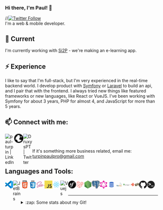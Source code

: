 ### Hi there, I'm Paul! 👋

//[![Twitter Follow](https://img.shields.io/twitter/follow/DruxysPT?color=1DA1F2&logo=twitter&style=for-the-badge)](https://twitter.com/intent/follow?original_referer=https%3A%2F%2Fgithub.com%2FcodeSTACKr&screen_name=DruxysPT)
<br />
I'm a web & mobile developer. 



## 🔭 Current

I'm currently working with [Si2P](https://www.centre-formation-securite.fr/) - we're making an e-learning app. 

## ⚡️ Experience

I like to say that I'm full-stack, but I'm very experienced in the real-time backend world. I develop product with [Symfony](https://symfony.com/) or [Laravel](https://laravel.com/) to build an api, and I pair that with the frontend. I always tried new things like featured frameworks or new languages, like React or VueJS.
I've been working with Symfony for about 3 years, PHP for almost 4, and JavaScript for more than 5 years.

## 📫 Connect with me:
[<img align="left" alt="paul-turpin | LinkedIn" width="30px" src="https://cdn.jsdelivr.net/npm/simple-icons@v3/icons/linkedin.svg"/>](https://www.linkedin.com/in/paul-turpin/)
[<img align="left" alt="druxys.fr" width="30px" src="https://raw.githubusercontent.com/iconic/open-iconic/master/svg/globe.svg"/>](https://www.druxys.fr)
[<img align="left" alt="DruxysPT | Twitter" width="30px" src="https://cdn.jsdelivr.net/npm/simple-icons@v3/icons/twitter.svg"/>](https://twitter.com/DruxysPT)

<br />
<br />


If it's something more business related, email me: turpinpaulpro@gmail.com



## Languages and Tools:

[<img align="left" alt="Visual Studio Code" width="26px" src="https://raw.githubusercontent.com/github/explore/80688e429a7d4ef2fca1e82350fe8e3517d3494d/topics/visual-studio-code/visual-studio-code.png" />](https://www.druxys.fr)
[<img align="left" alt="JetBrains" width="26px" src="https://avatars.githubusercontent.com/u/878437?s=200&v=4" />](https://www.druxys.fr)
[<img align="left" alt="HTML5" width="26px" src="https://raw.githubusercontent.com/github/explore/80688e429a7d4ef2fca1e82350fe8e3517d3494d/topics/html/html.png" />](https://www.druxys.fr)
[<img align="left" alt="CSS3" width="26px" src="https://raw.githubusercontent.com/github/explore/80688e429a7d4ef2fca1e82350fe8e3517d3494d/topics/css/css.png" />](https://www.druxys.fr)
[<img align="left" alt="Sass" width="26px" src="https://raw.githubusercontent.com/github/explore/80688e429a7d4ef2fca1e82350fe8e3517d3494d/topics/sass/sass.png" />](https://www.druxys.fr)
[<img align="left" alt="JavaScript" width="26px" src="https://raw.githubusercontent.com/github/explore/80688e429a7d4ef2fca1e82350fe8e3517d3494d/topics/javascript/javascript.png" />](https://www.druxys.fr)
[<img align="left" alt="React" width="26px" src="https://raw.githubusercontent.com/github/explore/80688e429a7d4ef2fca1e82350fe8e3517d3494d/topics/react/react.png" />](https://www.druxys.fr)
[<img align="left" alt="Vuejs" width="26px" src="https://avatars.githubusercontent.com/u/6128107?s=200&v=4" />](https://www.druxys.fr)
[<img align="left" alt="Symfony" width="26px" src="https://raw.githubusercontent.com/github/explore/80688e429a7d4ef2fca1e82350fe8e3517d3494d/topics/symfony/symfony.png" />](https://www.druxys.fr)
[<img align="left" alt="Laravel" width="26px" src="https://raw.githubusercontent.com/github/explore/80688e429a7d4ef2fca1e82350fe8e3517d3494d/topics/laravel/laravel.png" />](https://www.druxys.fr)
[<img align="left" alt="Node.js" width="26px" src="https://raw.githubusercontent.com/github/explore/80688e429a7d4ef2fca1e82350fe8e3517d3494d/topics/nodejs/nodejs.png" />](https://www.druxys.fr)
[<img align="left" alt="PostgrSQL" width="26px" src="https://raw.githubusercontent.com/github/explore/e94815998e4e0713912fed477a1f346ec04c3da2/topics/postgresql/postgresql.png" />](https://www.druxys.fr)
[<img align="left" alt="GraphQL" width="26px" src="https://raw.githubusercontent.com/github/explore/80688e429a7d4ef2fca1e82350fe8e3517d3494d/topics/graphql/graphql.png" />](https://www.druxys.fr)
[<img align="left" alt="SQL" width="26px" src="https://raw.githubusercontent.com/github/explore/80688e429a7d4ef2fca1e82350fe8e3517d3494d/topics/sql/sql.png" />](https://www.druxys.fr)
[<img align="left" alt="MySQL" width="26px" src="https://raw.githubusercontent.com/github/explore/80688e429a7d4ef2fca1e82350fe8e3517d3494d/topics/mysql/mysql.png" />](https://www.druxys.fr)
[<img align="left" alt="MongoDB" width="26px" src="https://raw.githubusercontent.com/github/explore/80688e429a7d4ef2fca1e82350fe8e3517d3494d/topics/mongodb/mongodb.png" />](https://www.druxys.fr)
[<img align="left" alt="Git" width="26px" src="https://raw.githubusercontent.com/github/explore/80688e429a7d4ef2fca1e82350fe8e3517d3494d/topics/git/git.png" />](https://www.druxys.fr)
[<img align="left" alt="GitHub" width="26px" src="https://raw.githubusercontent.com/github/explore/78df643247d429f6cc873026c0622819ad797942/topics/github/github.png" />](https://www.druxys.fr)
[<img align="left" alt="Terminal" width="26px" src="https://raw.githubusercontent.com/github/explore/80688e429a7d4ef2fca1e82350fe8e3517d3494d/topics/terminal/terminal.png" />](https://www.druxys.fr)

<br />
<br />

---

<details>
  <summary>:zap: Some stats about my Git! </summary>

[![Paul's GitHub stats](https://github-readme-stats.vercel.app/api?username=Druxys&theme=gruvbox)](https://github.com/Druxys/)

[![Top Langs](https://github-readme-stats.vercel.app/api/top-langs/?username=Druxys&theme=gruvbox&layout=compact)](https://github.com/Druxys/)
</details>


